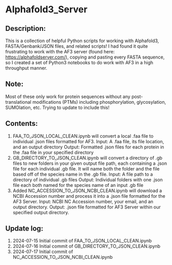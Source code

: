 # Alphafold3_Server

## Description:
This is a collection of helpful Python scripts for working with Alphafold3, FASTA/Genbank/JSON files, and related scripts! I had found it quite frustrating to work with the AF3 server (found here: https://alphafoldserver.com/), copying and pasting every FASTA sequence, so I created a set of Python3 notebooks to do work with AF3 in a high throughput manner. 

## Note:
Most of these only work for protein sequences without any post-translational modifications (PTMs) including phosphorylation, glycosylation, SUMOlation, etc. Trying to update to include this!

## Contents:
1. FAA_TO_JSON_LOCAL_CLEAN.ipynb will convert a local .faa file to individual .json files formatted for AF3.
   Input: A .faa file, its file location, and an output directory
   Output: Formatted .json files for each protein in the .faa file in your specified directory
2. GB_DIRECTORY_TO_JSON_CLEAN.ipynb will convert a directory of .gb files to new folders in your given output file       path, each containing a .json file for each individual .gb file. It will name both the folder and the file based      off of the species name in the .gb file.
   Input: A file path to a directory of individual .gb files
   Output: Individual folders with one .json file each both named for the species name of an input .gb file
3. Added NC_ACCESSION_TO_JSON_NCBI_CLEAN.ipynb will download a NCBI Accession number and process it into a .json file    formatted for the AF3 Server.
   Input: NCBI NC Accession number, your email, and an output directory.
   Output: .json file formatted for AF3 Server within our specified output directory.

## Update log:
1. 2024-07-15 Initial commit of FAA_TO_JSON_LOCAL_CLEAN.ipynb
2. 2024-07-16 Initial commit of GB_DIRECTORY_TO_JSON_CLEAN.ipynb
3. 2024-07-17 Initial commit of NC_ACCESSION_TO_JSON_NCBI_CLEAN.ipynb
